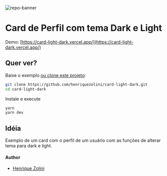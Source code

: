 ![repo-banner](https://raw.githubusercontent.com/henriquezolini/card-light-dark/master/cover.gif)

# Card de Perfil com tema Dark e Light

Demo: [https://card-light-dark.vercel.app/](https://card-light-dark.vercel.app/)

## Quer ver?

Baixe o exemplo [ou clone este projeto](https://github.com/henriquezolini/card-light-dark.git):

```bash
git clone https://github.com/henriquezolini/card-light-dark.git
cd card-light-dark
```

Instale e execute

```bash
yarn
yarn dev
```

## Idéia

Exemplo de um card com o perfil de um usuário com as funções de alterar tema para dark e light.

#### Author

- [Henrique Zolini](https://instagram.com/henriquezolini)
